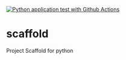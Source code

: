
[![Python application test with Github Actions](https://github.com/pardhuparimi/scaffold/actions/workflows/main.yml/badge.svg)](https://github.com/pardhuparimi/scaffold/actions/workflows/main.yml)


# scaffold
Project Scaffold for python
